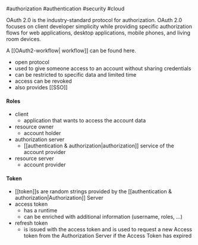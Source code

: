 #authorization #authentication #security #cloud 

OAuth 2.0 is the industry-standard protocol for authorization. OAuth 2.0 focuses on client developer simplicity while providing specific authorization flows for web applications, desktop applications, mobile phones, and living room devices.

A [[OAuth2-workflow| workflow]] can be found here.

- open protocol 
- used to give someone access to an account without sharing credentials
- can be restricted to specific data and limited time
- access can be revoked
- also provides [[SSO]]

#### Roles
- client
	- application that wants to access the account data
- resource owner
	- account holder
- authorization server
	- [[authentication & authorization|authorization]] service of the account provider
- resource server
	- account provider

#### Token
- [[token]]s are random strings provided by the [[authentication & authorization|Authorization]] Server
- access token
	- has a runtime
	- can be enriched with additional information (username, roles, ...)
- refresh token
	- is issued with the access token and is used to request a new Access token from the Authorization Server if the Access Token has expired